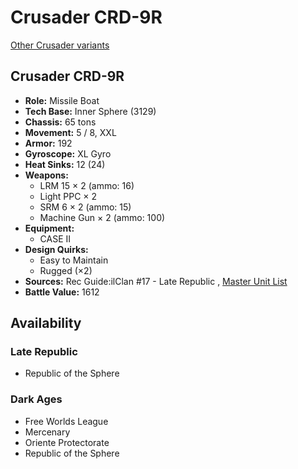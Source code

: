 # Crusader CRD-9R 

[Other Crusader variants](../crusader.md) 

## Crusader CRD-9R 

- **Role:** Missile Boat 
- **Tech Base:** Inner Sphere (3129) 
- **Chassis:** 65 tons 
- **Movement:** 5 / 8, XXL 
- **Armor:** 192 
- **Gyroscope:** XL Gyro 
- **Heat Sinks:** 12 (24) 
- **Weapons:** 
  - LRM 15 × 2 (ammo: 16) 
  - Light PPC × 2 
  - SRM 6 × 2 (ammo: 15) 
  - Machine Gun × 2 (ammo: 100) 
- **Equipment:** 
  - CASE II 
- **Design Quirks:** 
  - Easy to Maintain 
  - Rugged (×2) 
- **Sources:** Rec Guide:ilClan #17 - Late Republic , [Master Unit List](http://masterunitlist.info/Unit/Details/8233/crusader-crd-9r) 
- **Battle Value:** 1612 

## Availability 

### Late Republic 

- Republic of the Sphere 

### Dark Ages 

- Free Worlds League 
- Mercenary 
- Oriente Protectorate 
- Republic of the Sphere 

